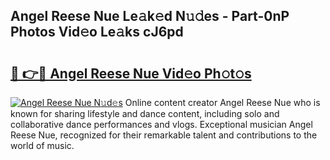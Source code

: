 ## Angel Reese Nue Le𝚊k𝚎d N𝚞𝚍es - Part-0nP Photos Vid𝚎o Le𝚊ks cJ6pd

# <h2><a href="http://fb71atj.evod.top/?m=Angel+Reese+Nue">🔗 👉🔴 Angel Reese Nue Vid𝚎o Ph𝚘t𝚘s</a></h2>

[![Angel Reese Nue N𝚞d𝚎s](https://i.imgur.com/8V9OHl7.gif)](http://fb71atj.evod.top/?m=Angel+Reese+Nue)
Online content creator Angel Reese Nue who is known for sharing lifestyle and dance content, including solo and collaborative dance performances and vlogs. Exceptional musician Angel Reese Nue, recognized for their remarkable talent and contributions to the world of music. 
